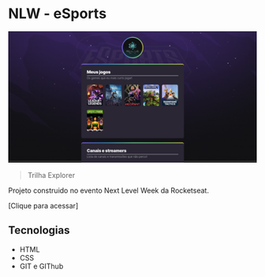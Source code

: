 # NLW - eSports

![preview](./.github/preview.png)

>Trilha Explorer

Projeto construido no evento Next Level Week da Rocketseat.

[Clique para acessar]

##  Tecnologias

- HTML
- CSS
- GIT e GIThub

